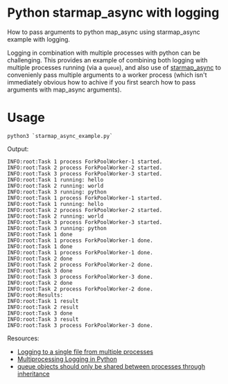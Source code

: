 # Python starmap_async with logging

How to pass arguments to python map_async using starmap_async example with logging.

Logging in combination with multiple processes with python can be challenging. This provides an example of combining both
logging with multiple processes running (via a `queue`), and also use of [starmap_async](https://docs.python.org/3/library/multiprocessing.html#multiprocessing.pool.Pool.starmap_async)
to convenienly pass multiple arguments to a worker process (which isn't immediately obvious how to achive if you first search how to pass arguments with map_async arguments). 


# Usage
```
python3 `starmap_async_example.py`
```

Output:

```
INFO:root:Task 1 process ForkPoolWorker-1 started.
INFO:root:Task 2 process ForkPoolWorker-2 started.
INFO:root:Task 3 process ForkPoolWorker-3 started.
INFO:root:Task 1 running: hello
INFO:root:Task 2 running: world
INFO:root:Task 3 running: python
INFO:root:Task 1 process ForkPoolWorker-1 started.
INFO:root:Task 1 running: hello
INFO:root:Task 2 process ForkPoolWorker-2 started.
INFO:root:Task 2 running: world
INFO:root:Task 3 process ForkPoolWorker-3 started.
INFO:root:Task 3 running: python
INFO:root:Task 1 done
INFO:root:Task 1 process ForkPoolWorker-1 done.
INFO:root:Task 1 done
INFO:root:Task 1 process ForkPoolWorker-1 done.
INFO:root:Task 2 done
INFO:root:Task 2 process ForkPoolWorker-2 done.
INFO:root:Task 3 done
INFO:root:Task 3 process ForkPoolWorker-3 done.
INFO:root:Task 2 done
INFO:root:Task 2 process ForkPoolWorker-2 done.
INFO:root:Results:
INFO:root:Task 1 result
INFO:root:Task 2 result
INFO:root:Task 3 done
INFO:root:Task 3 result
INFO:root:Task 3 process ForkPoolWorker-3 done.
```

Resources:

- [Logging to a single file from multiple processes](https://docs.python.org/3/howto/logging-cookbook.html#logging-to-a-single-file-from-multiple-processes)
- [Multiprocessing Logging in Python](https://superfastpython.com/multiprocessing-logging-in-python/)
- [queue objects should only be shared between processes through inheritance](https://stackoverflow.com/questions/73384531/queue-objects-should-only-be-shared-between-processes-through-inheritance-even-w)
